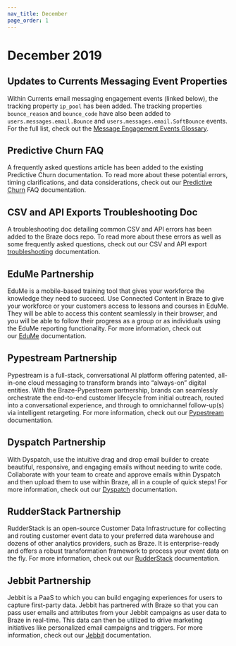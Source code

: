 ```yaml
---
nav_title: December
page_order: 1
---
```

# December 2019

## Updates to Currents Messaging Event Properties
Within Currents email messaging engagement events (linked below), the tracking property `ip_pool` has been added. The tracking properties `bounce_reason` and `bounce_code` have also been added to `users.messages.email.Bounce` and `users.messages.email.SoftBounce` events. <br>For the full list, check out the [Message Engagement Events Glossary](https://www.braze.com/docs/user_guide/data_and_analytics/braze_currents/event_glossary/message_engagement_events/).

## Predictive Churn FAQ
A frequently asked questions article has been added to the existing Predictive Churn documentation. To read more about these potential errors, timing clarifications, and data considerations, check out our [Predictive Churn](https://www.braze.com/docs/user_guide/predictive_suite/predictive_churn/prediction_faq/) FAQ documentation.

## CSV and API Exports Troubleshooting Doc
A troubleshooting doc detailing common CSV and API errors has been added to the Braze docs repo. To read more about these errors as well as some frequently asked questions, check out our CSV and API export [troubleshooting](https://www.braze.com/docs/user_guide/data_and_analytics/export_braze_data/export_troubleshooting/) documentation. 

## EduMe Partnership
EduMe is a mobile-based training tool that gives your workforce the knowledge they need to succeed. Use Connected Content in Braze to give your workforce or your customers access to lessons and courses in EduMe. They will be able to access this content seamlessly in their browser, and you will be able to follow their progress as a group or as individuals using the EduMe reporting functionality. For more information, check out our [EduMe](https://www.braze.com/docs/partners/channel_extensions/learning/edume/) documentation.

## Pypestream Partnership
Pypestream is a full-stack, conversational AI platform offering patented, all-in-one cloud messaging to transform brands into “always-on” digital entities. With the Braze-Pypestream partnership, brands can seamlessly orchestrate the end-to-end customer lifecycle from initial outreach, routed into a conversational experience, and through to omnichannel follow-up(s) via intelligent retargeting. For more information, check out our [Pypestream](https://www.braze.com/docs/partners/advertising_technologies/attribution/pypestream/) documentation.

## Dyspatch Partnership
With Dyspatch, use the intuitive drag and drop email builder to create beautiful, responsive, and engaging emails without needing to write code. Collaborate with your team to create and approve emails within Dyspatch and then upload them to use within Braze, all in a couple of quick steps! For more information, check out our [Dyspatch](https://www.braze.com/docs/partners/channel_extensions/creative_and_personalization/email_orchestration/dyspatch/) documentation.

## RudderStack Partnership
RudderStack is an open-source Customer Data Infrastructure for collecting and routing customer event data to your preferred data warehouse and dozens of other analytics providers, such as Braze. It is enterprise-ready and offers a robust transformation framework to process your event data on the fly. For more information, check out our [RudderStack](https://www.braze.com/docs/partners/data_and_infrastructure_agility/customer_data_platform/rudderstack/#rudderstack) documentation.

## Jebbit Partnership
Jebbit is a PaaS to which you can build engaging experiences for users to capture first-party data. Jebbit has partnered with Braze so that you can pass user emails and attributes from your Jebbit campaigns as user data to Braze in real-time. This data can then be utilized to drive marketing initiatives like personalized email campaigns and triggers. For more information, check out our [Jebbit](https://www.braze.com/docs/partners/data_and_infrastructure_agility/customer_data_platform/jebbit/#jebbit)  documentation.
